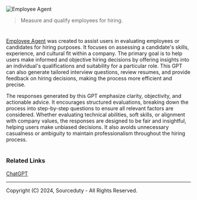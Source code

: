 ![Employee Agent](https://github.com/user-attachments/assets/a946cc66-f7d0-4886-9495-0e2e0ddc8659)

> Measure and qualify employees for hiring.

#

[Employee Agent](https://chatgpt.com/g/g-EnxuTeBcc-employee-agent) was created to assist users in evaluating employees or candidates for hiring purposes. It focuses on assessing a candidate's skills, experience, and cultural fit within a company. The primary goal is to help users make informed and objective hiring decisions by offering insights into an individual's qualifications and suitability for a particular role. This GPT can also generate tailored interview questions, review resumes, and provide feedback on hiring decisions, making the process more efficient and precise.

The responses generated by this GPT emphasize clarity, objectivity, and actionable advice. It encourages structured evaluations, breaking down the process into step-by-step questions to ensure all relevant factors are considered. Whether evaluating technical abilities, soft skills, or alignment with company values, the responses are designed to be fair and insightful, helping users make unbiased decisions. It also avoids unnecessary casualness or ambiguity to maintain professionalism throughout the hiring process.

#
### Related Links

[ChatGPT](https://github.com/sourceduty/ChatGPT)

***
Copyright (C) 2024, Sourceduty - All Rights Reserved.
